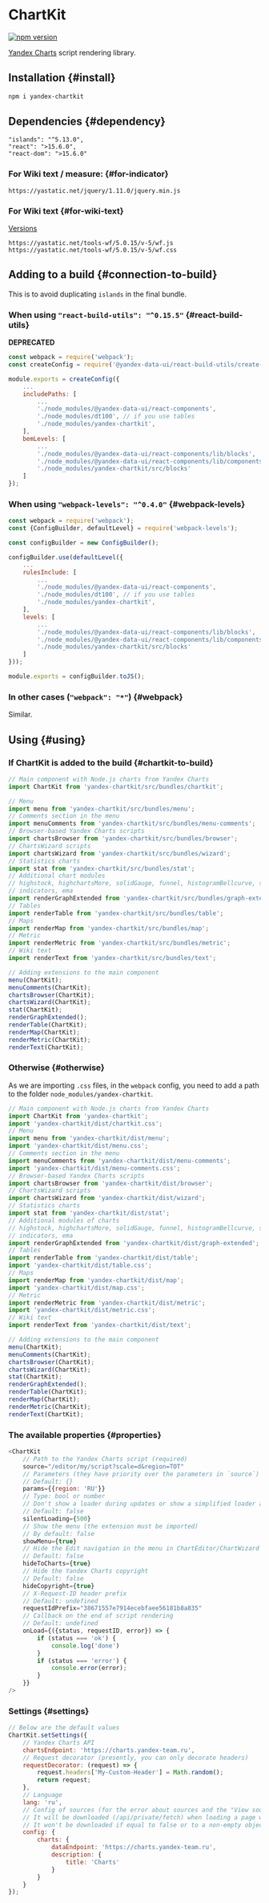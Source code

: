 
# ChartKit

[![npm version](https://badger.yandex-team.ru/npm/yandex-chartkit/version.svg)](https://npm.yandex-team.ru/yandex-chartkit)

[Yandex Charts](https://charts.yandex-team.ru) script rendering library.

## Installation {#install}

```bash
npm i yandex-chartkit
```

## Dependencies {#dependency}

```
"islands": "^5.13.0",
"react": ">15.6.0",
"react-dom": ">15.6.0"
```

### For Wiki text / measure: {#for-indicator}

```
https://yastatic.net/jquery/1.11.0/jquery.min.js
```

### For Wiki text {#for-wiki-text}

[Versions](https://wf.yandex-team.ru/versions)

```
https://yastatic.net/tools-wf/5.0.15/v-5/wf.js
https://yastatic.net/tools-wf/5.0.15/v-5/wf.css
```

## Adding to a build {#connection-to-build}

This is to avoid duplicating `islands` in the final bundle.

### When using `"react-build-utils": "^0.15.5"` {#react-build-utils}

**DEPRECATED**

```js
const webpack = require('webpack');
const createConfig = require('@yandex-data-ui/react-build-utils/create-config');

module.exports = createConfig({
    ...
    includePaths: [
        ...
        './node_modules/@yandex-data-ui/react-components',
        './node_modules/dt100', // if you use tables
        './node_modules/yandex-chartkit',
    ],
    bemLevels: [
        ...
        './node_modules/@yandex-data-ui/react-components/lib/blocks',
        './node_modules/@yandex-data-ui/react-components/lib/components',
        './node_modules/yandex-chartkit/src/blocks'
    ]
});
```

### When using `"webpack-levels": "^0.4.0"` {#webpack-levels}

```js
const webpack = require('webpack');
const {ConfigBuilder, defaultLevel} = require('webpack-levels');

const configBuilder = new ConfigBuilder();

configBuilder.use(defaultLevel({
    ...
    rulesInclude: [
        ...
        './node_modules/@yandex-data-ui/react-components',
        './node_modules/dt100', // if you use tables
        './node_modules/yandex-chartkit',
    ],
    levels: [
        ...
        './node_modules/@yandex-data-ui/react-components/lib/blocks',
        './node_modules/@yandex-data-ui/react-components/lib/components',
        './node_modules/yandex-chartkit/src/blocks'
    ]
}));

module.exports = configBuilder.toJS();
```

### In other cases (`"webpack": "*"`) {#webpack}

Similar.

## Using {#using}

### If ChartKit is added to the build {#chartkit-to-build}

```js
// Main component with Node.js charts from Yandex Charts
import ChartKit from 'yandex-chartkit/src/bundles/chartkit';

// Menu
import menu from 'yandex-chartkit/src/bundles/menu';
// Comments section in the menu
import menuComments from 'yandex-chartkit/src/bundles/menu-comments';
// Browser-based Yandex Charts scripts
import chartsBrowser from 'yandex-chartkit/src/bundles/browser';
// ChartsWizard scripts
import chartsWizard from 'yandex-chartkit/src/bundles/wizard';
// Statistics charts
import stat from 'yandex-chartkit/src/bundles/stat';
// Additional chart modules
// highstock, highchartsMore, solidGauge, funnel, histogramBellcurve, sankey, heatmap, treemap, variwide, streamgraph, annotations, seriesLabel
// indicators, ema
import renderGraphExtended from 'yandex-chartkit/src/bundles/graph-extended';
// Tables
import renderTable from 'yandex-chartkit/src/bundles/table';
// Maps
import renderMap from 'yandex-chartkit/src/bundles/map';
// Metric
import renderMetric from 'yandex-chartkit/src/bundles/metric';
// Wiki text
import renderText from 'yandex-chartkit/src/bundles/text';

// Adding extensions to the main component
menu(ChartKit);
menuComments(ChartKit);
chartsBrowser(ChartKit);
chartsWizard(ChartKit);
stat(ChartKit);
renderGraphExtended();
renderTable(ChartKit);
renderMap(ChartKit);
renderMetric(ChartKit);
renderText(ChartKit);
```

### Otherwise {#otherwise}

As we are importing `.css` files, in the `webpack` config, you need to add a path to the folder `node_modules/yandex-chartkit`.

```js
// Main component with Node.js charts from Yandex Charts
import ChartKit from 'yandex-chartkit';
import 'yandex-chartkit/dist/chartkit.css';
// Menu
import menu from 'yandex-chartkit/dist/menu';
import 'yandex-chartkit/dist/menu.css';
// Comments section in the menu
import menuComments from 'yandex-chartkit/dist/menu-comments';
import 'yandex-chartkit/dist/menu-comments.css';
// Browser-based Yandex Charts scripts
import chartsBrowser from 'yandex-chartkit/dist/browser';
// ChartsWizard scripts
import chartsWizard from 'yandex-chartkit/dist/wizard';
// Statistics charts
import stat from 'yandex-chartkit/dist/stat';
// Additional modules of charts
// highstock, highchartsMore, solidGauge, funnel, histogramBellcurve, sankey, heatmap, treemap, variwide, streamgraph, annotations, seriesLabel
// indicators, ema
import renderGraphExtended from 'yandex-chartkit/dist/graph-extended';
// Tables
import renderTable from 'yandex-chartkit/dist/table';
import 'yandex-chartkit/dist/table.css';
// Maps
import renderMap from 'yandex-chartkit/dist/map';
import 'yandex-chartkit/dist/map.css';
// Metric
import renderMetric from 'yandex-chartkit/dist/metric';
import 'yandex-chartkit/dist/metric.css';
// Wiki text
import renderText from 'yandex-chartkit/dist/text';

// Adding extensions to the main component
menu(ChartKit);
menuComments(ChartKit);
chartsBrowser(ChartKit);
chartsWizard(ChartKit);
stat(ChartKit);
renderGraphExtended();
renderTable(ChartKit);
renderMap(ChartKit);
renderMetric(ChartKit);
renderText(ChartKit);
```

### The available properties {#properties}

```js
<ChartKit
    // Path to the Yandex Charts script (required)
    source="/editor/my/script?scale=d&region=TOT"
    // Parameters (they have priority over the parameters in `source`)
    // Default: {}
    params={{region: 'RU'}}
    // Type: bool or number
    // Don't show a loader during updates or show a simplified loader after number ms
    // Default: false
    silentLoading={500}
    // Show the menu (the extension must be imported)
    // By default: false
    showMenu={true}
    // Hide the Edit navigation in the menu in ChartEditor/ChartWizard
    // Default: false
    hideToCharts={true}
    // Hide the Yandex Charts copyright
    // Default: false
    hideCopyright={true}
    // X-Request-ID header prefix
    // Default: undefined
    requestIdPrefix="38671557e7914ecebfaee56181b8a835"
    // Callback on the end of script rendering
    // Default: undefined
    onLoad={({status, requestID, error}) => {
        if (status === 'ok') {
            console.log('done')
        }
        if (status === 'error') {
            console.error(error);
        }
    }}
/>
```

### Settings {#settings}

```js
// Below are the default values
ChartKit.setSettings({
    // Yandex Charts API
    chartsEndpoint: 'https://charts.yandex-team.ru',
    // Request decorator (presently, you can only decorate headers)
    requestDecorator: (request) => {
        request.headers['My-Custom-Header'] = Math.random();
        return request;
    },
    // Language
    lang: 'ru',
    // Config of sources (for the error about sources and the "View sources" menu item)
    // It will be downloaded (/api/private/fetch) when loading a page with ChartKit,
    // It won't be downloaded if equal to false or to a non-empty object
    config: {
        charts: {
            dataEndpoint: 'https://charts.yandex-team.ru',
            description: {
                title: 'Charts'
            }
        }
    }
});
```
